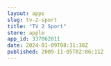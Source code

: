 ```yaml
---
layout: apps
slug: tv-2-sport
title: "TV 2 Sport"
store: apple
app_id: 337062011
date: 2024-01-09T08:31:38Z
published: 2009-11-05T02:06:11Z
---
```

